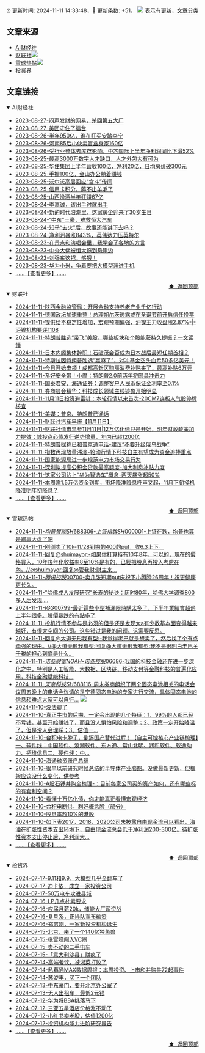 ##

:alarm_clock: 更新时间: 2024-11-11 14:33:48，:rocket: 更新条数: +51， ![](/assets/dot.png) 表示有更新，[文章分类](/TAGS.md)

## 文章来源

- [AI财经社](#ai财经社)  
- [财联社](#财联社)![](/assets/dot.png)   
- [雪球热帖](#雪球热帖)![](/assets/dot.png)   
- [投资界](#投资界)  

## 文章链接

<details open>
<summary id="ai财经社">
 AI财经社
</summary>


- [2023-08-27-闷声发财的网易，杀回第五大厂](https://www.aicaijing.com.cn/article/18610)  
- [2023-08-27-美团守住了擂台](https://www.aicaijing.com.cn/article/18611)  
- [2023-08-26-半年950亿，谁在狂买安踏李宁](https://www.aicaijing.com.cn/article/18607)  
- [2023-08-26-河南85后小伙卖盲盒身家160亿](https://www.aicaijing.com.cn/article/18608)  
- [2023-08-26-受行业整体去库存影响，中芯国际上半年净利润同比下滑52%](https://www.aicaijing.com.cn/article/18609)  
- [2023-08-25-最高3000万数字人才缺口，人才外包大有可为](https://www.aicaijing.com.cn/article/18601)  
- [2023-08-25-华住集团上半年营收100亿，净利20亿，日均房价破300元](https://www.aicaijing.com.cn/article/18602)  
- [2023-08-25-手握100亿，金山办公躺着赚钱](https://www.aicaijing.com.cn/article/18603)  
- [2023-08-25-沃尔沃高层回应“宫斗”传闻](https://www.aicaijing.com.cn/article/18604)  
- [2023-08-25-信用卡积分，薅不出羊毛了](https://www.aicaijing.com.cn/article/18605)  
- [2023-08-25-山西汾酒半年狂赚67亿](https://www.aicaijing.com.cn/article/18606)  
- [2023-08-24-李嘉诚，该出手时就出手](https://www.aicaijing.com.cn/article/18596)  
- [2023-08-24-新的时代浪潮里，这家房企迎来了30岁生日](https://www.aicaijing.com.cn/article/18597)  
- [2023-08-24-“中东”土豪，难救恒大汽车](https://www.aicaijing.com.cn/article/18598)  
- [2023-08-24-知乎“去火”后，故事还能讲下去吗？](https://www.aicaijing.com.cn/article/18599)  
- [2023-08-24-净利润暴涨843%，英伟达力压英特尔](https://www.aicaijing.com.cn/article/18600)  
- [2023-08-23-在景点和演唱会里，我学会了各地的方言](https://www.aicaijing.com.cn/article/18591)  
- [2023-08-23-中介大佬被恒大拖到悬崖边](https://www.aicaijing.com.cn/article/18592)  
- [2023-08-23-刘强东这招，够狠！](https://www.aicaijing.com.cn/article/18593)  
- [2023-08-23-华为小米，争着要把大模型装进手机](https://www.aicaijing.com.cn/article/18594)  
- [......【查看更多】......](/details/AI财经社.md)

<div align="right"><a href="#文章来源">⬆ &nbsp;返回顶部</a></div>
</details>

<details open>
<summary id="财联社">
 财联社
</summary>


- [2024-11-11-陕西金融监管局：开展金融支持养老产业千亿行动](https://www.cls.cn/detail/1854538)  
- [2024-11-11-德国政坛加速重整！总理朔尔茨透露或在圣诞节前开启信任投票](https://www.cls.cn/detail/1854479)  
- [2024-11-11-镍供给不稳定性增加，宏观预期偏强，沪镍主力收盘涨2.87%-|-沪镍机构要评1108](https://www.cls.cn/detail/1853134)  
- [2024-11-11-特朗普胜选“带飞”美股，哪些板块和个股能获持久提振？一文读懂](https://www.cls.cn/detail/1854423)  
- [2024-11-11-日本内阁集体辞职！石破茂会否成为日本战后最短任期首相？](https://www.cls.cn/detail/1854388)  
- [2024-11-11-特斯拉因特朗普胜选“赢麻了”，对冲基金空头血亏50多亿美元！](https://www.cls.cn/detail/1854291)  
- [2024-11-11-今日开始申领！成都高新区购房消费补贴来了，最高补贴6万元](https://www.cls.cn/detail/1854294)  
- [2024-11-11-系好安全带！小摩：特朗普2.0前两年将颇具冲击力](https://www.cls.cn/detail/1854275)  
- [2024-11-11-国泰君安、海通证券：调整客户人民币保证金利率至0.1%](https://www.cls.cn/detail/1854266)  
- [2024-11-11-券商晨会精华：科技成长领域主线迹象开始明显](https://www.cls.cn/detail/1854264)  
- [2024-11-11-11月11日投资避雷针：本轮行情以来首次-20CM7连板人气股停牌核查](https://www.cls.cn/detail/1854255)  
- [2024-11-11-美媒：普京、特朗普已通话](https://www.cls.cn/detail/1854252)  
- [2024-11-11-财联社汽车早报【11月11日】](https://www.cls.cn/detail/1854274)  
- [2024-11-11-财联社债市早参11月11日|12万亿化债只是开始，明年财政政策加力提效；城投点心债发行逆势增量，年内已超1200亿](https://www.cls.cn/detail/1854273)  
- [2024-11-11-特朗普据称已和普京通电话-建议“不要升级俄乌战争”](https://www.cls.cn/detail/1854414)  
- [2024-11-11-指数再现放量滞涨-轮动行情下科技自主有望成为资金追捧重点](https://www.cls.cn/detail/1854324)  
- [2024-11-11-国家能源局进一步规范电力市场交易行为](https://www.cls.cn/detail/1854419)  
- [2024-11-11-深圳拟提高公积金贷款最高额度-加大利息补贴力度](https://www.cls.cn/detail/1854471)  
- [2024-11-11-这家公司沾上“华为智选车”概念-两天暴涨超50%](https://www.cls.cn/detail/1854540)  
- [2024-11-11-本周逾1.5万亿资金到期，市场降准降息呼声又起，11月下旬择机降准明年初降息？](https://www.cls.cn/detail/1854534)  
- [......【查看更多】......](/details/财联社.md)

<div align="right"><a href="#文章来源">⬆ &nbsp;返回顶部</a></div>
</details>

<details open>
<summary id="雪球热帖">
 雪球热帖
</summary>


- [2024-11-11-$均普智能SH688306$-$上证指数SH000001$-上证在跌，均普也算是跑赢大盘了吧](https://xueqiu.com/7207279964/312107624)  
- [2024-11-11-刚刚卖了10k-11/28到期的400的put，收6.3上下。](https://xueqiu.com/1247347556/312100482)  
- [2024-11-11-回复@shuimayor:-如果你打算持有10年8年，可以的，現在的價格買入，10年後年化收益率8至10%是有的，已經把股息再投入考慮在內。//@shuimayor:回复@管我财:财主来...](https://xueqiu.com/9650668145/312095553)  
- [2024-11-11-$腾讯控股00700$-卖几张短期put庆祝下小腾腾26周年！祝更健康更长久。](https://xueqiu.com/9073990568/312095517)  
- [2024-11-11-"哈佛成人发展研究"长寿的秘诀：历时80年，哈佛大学调查800多人后发现....](https://xueqiu.com/2524803655/312086333)  
- [2024-11-11-$IGG00799$-最近這些小型補漏限時購太多了，下半年業績會超過上半年很多。股價暴跌的有點多了](https://xueqiu.com/9650668145/312091726)  
- [2024-11-11-投机行情不参与是必须的但是还是发现大a有少数基本面变得越来越好，有很大空间的公司。这些错过是我的问题。这需要反思。](https://xueqiu.com/9887656769/312094564)  
- [2024-11-11-回复@大道无形我有型:-我觉得老巴就是想卖了，然后找了个有点牵强的理由。//@大道无形我有型:回复@大道无形我有型:我不是很明白老巴关于税的担心到底是什么。](https://xueqiu.com/1247347556/312105936)  
- [2024-11-11-$诺亚财富NOAH$-$诺亚控股06686$-我国的科技金融还在进一步深化之中，特别是人工智能、大数据、区块链、移动支付等金融科技的普遍化应用，科技金融赋能科技...](https://xueqiu.com/9236254051/312147212)  
- [2024-11-11-$天奈科技SH688116$-周末券商组织了两个固态电池相关的电话会议周五晚上的电话会议请的是宁德固态电池的专家进行交流，具体固态电池的信息和难点大家可以自行...](https://xueqiu.com/9273377073/312071259) ![](/assets/new.png)  
- [2024-11-10-没法聊了](https://xueqiu.com/1760673340/312048353)  
- [2024-11-10-真正牛市的后期，一定会出现的几个特征：1、99%的人都已经不亏钱，甚至开始赚钱了，而且没人惧怕风险和调整；2、政策一定开始降温了，但是没人会理睬；3、估值一...](https://xueqiu.com/4542334531/311997990)  
- [2024-11-10-台积电卡脖子，倒逼国产替代进程！【自主可控核心产业链梳理】一、软件线：中国软件、浪潮软件、东方通、常山北明、润和软件、软通动力、拓维信息二、硬件线：中...](https://xueqiu.com/4240950654/312008463)  
- [2024-11-10-海通融资账户总结](https://xueqiu.com/6876843497/312001226)  
- [2024-11-10-很早以前研究时候总结的半导体产业脑图。没做最新更新，但框架应该没什么变化，供参考](https://xueqiu.com/5235921801/312010293)  
- [2024-11-10-A股石锤并购全梳理-：目前每家公司买的资产如何，还有哪些标的有套利空间？](https://xueqiu.com/3576712780/312011954)  
- [2024-11-10-看懂十万亿化债，你才能真正看懂宏观经济](https://xueqiu.com/7318086163/311999302)  
- [2024-11-10-台积电断供，利好概念股（部分）](https://xueqiu.com/3119009799/312011428)  
- [2024-11-10-股息率超10%的港股](https://xueqiu.com/2518215040/312039711)  
- [2024-11-10-如下表2017，2018，2020公司未披露自由现金流可以看出，海油在扩张性资本支出环境下，自由现金流总会低于净利润200-300亿。待扩张性资本支出停止后，净利润大...](https://xueqiu.com/7123126150/312010357)  
- [......【查看更多】......](/details/雪球热帖.md)

<div align="right"><a href="#文章来源">⬆ &nbsp;返回顶部</a></div>
</details>

<details open>
<summary id="投资界">
 投资界
</summary>


- [2024-07-17-9.11和9.9，大模型几乎全翻车了](https://posts.careerengine.us/p/6697778c44726b29bffa3a09)  
- [2024-07-17-迪卡侬，成立一家投资公司](https://posts.careerengine.us/p/6697778c44726b29bffa3a01)  
- [2024-07-17-50万电车攻进县城](https://posts.careerengine.us/p/6697779c831e1d29eea44253)  
- [2024-07-16-LP几点朴素要求](https://posts.careerengine.us/p/669636a8720ed522248054dc)  
- [2024-07-16-应届月薪20k，储能大厂薪资战](https://posts.careerengine.us/p/669636a8720ed522248054d4)  
- [2024-07-16-复旦系，正排队宣布融资](https://posts.careerengine.us/p/66963699cb38e136a496986c)  
- [2024-07-16-郑志刚，一家新投资机构诞生](https://posts.careerengine.us/p/66963699cb38e136a4969874)  
- [2024-07-15-北京，来了一个140亿独角兽](https://posts.careerengine.us/p/6694db59a0c3ac562b61f9af)  
- [2024-07-15-张雪峰闯入VC圈](https://posts.careerengine.us/p/6694db59a0c3ac562b61f9b7)  
- [2024-07-15-卖不动的二手电车](https://posts.careerengine.us/p/6694db6836b2f1565d9b541a)  
- [2024-07-15-「意大利沙县」赚疯了](https://posts.careerengine.us/p/6694db6836b2f1565d9b5422)  
- [2024-07-14-高端餐饮，被湘菜打败了](https://posts.careerengine.us/p/6693862333c6e710d0bf9dc4)  
- [2024-07-14-私募通MAX数据周报：本周投资、上市和并购共72起事件](https://posts.careerengine.us/p/6693862333c6e710d0bf9dcc)  
- [2024-07-14-苏姿丰，买下一个团队](https://posts.careerengine.us/p/6693861481427510b2b9c123)  
- [2024-07-13-中东豪门，要开北京办公室了](https://posts.careerengine.us/p/66922794a876f80d113b51fe)  
- [2024-07-13-无人出租车，最低2元钱](https://posts.careerengine.us/p/669227b82202ae0dfac5d713)  
- [2024-07-12-华为将BBA挑落马下](https://posts.careerengine.us/p/6690a6c68082df14ead7eaac)  
- [2024-07-12-三亚五星酒店价格涨不动了](https://posts.careerengine.us/p/6690a6c68082df14ead7eaa4)  
- [2024-07-12-小红书卖老股，估值1200亿](https://posts.careerengine.us/p/6690a6b756b00014bcc00e8f)  
- [2024-07-12-投资机构能力进阶研究报告](https://posts.careerengine.us/p/6690a6b756b00014bcc00e87)  
- [......【查看更多】......](/details/投资界.md)

<div align="right"><a href="#文章来源">⬆ &nbsp;返回顶部</a></div>
</details>
